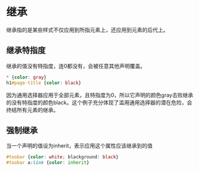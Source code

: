 # 继承
继承指的是某些样式不仅应用到所指元素上，还应用到元素的后代上。

## 继承特指度
继承的值没有特指度，连0都没有，会被任意其他声明覆盖。
```CSS
* {color: gray}
h1#page-title {color: black}
```
因为通用选择器应用于全部元素，且特指度为0，所以它声明的颜色gray击败继承的没有特指度的颜色black。这个例子充分体现了滥用通用选择器的潜在危险，会终结所有元素的继承。

## 强制继承
当一个声明的值设为inherit，表示应用这个属性应该继承到的值
```CSS
#toobar {color: white; blackground: black}
#toobar a:link {color: inherit}
```